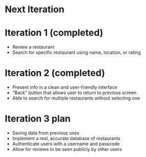 # Next Iteration

# Iteration 1 (completed)
* Review a restaurant
* Search for specific restaurant using name, location, or rating

 
# Iteration 2 (completed)
* Present info in a clean and user-friendly interface
* "Back" button that allows user to return to previous screen
* Able to search for multiple restaurants without selecting one

# Iteration 3 plan
* Saving data from previous uses
* Implement a real, accurate database of restaurants
* Authenticate users with a username and passcode
* Allow for reviews to be seen publicly by other users